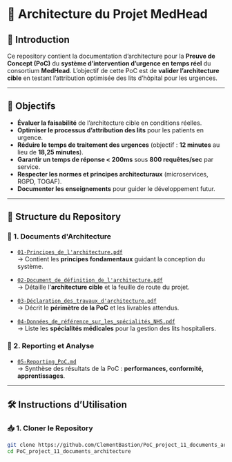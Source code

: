 # 📑 Architecture du Projet MedHead

## 📌 Introduction

Ce repository contient la documentation d’architecture pour la **Preuve de Concept (PoC)** du **système d’intervention d’urgence en temps réel** du consortium **MedHead**. L’objectif de cette PoC est de **valider l’architecture cible** en testant l’attribution optimisée des lits d’hôpital pour les urgences.

---

## 🎯 Objectifs

- **Évaluer la faisabilité** de l’architecture cible en conditions réelles.
- **Optimiser le processus d’attribution des lits** pour les patients en urgence.
- **Réduire le temps de traitement des urgences** (objectif : **12 minutes** au lieu de **18,25 minutes**).
- **Garantir un temps de réponse < 200ms** sous **800 requêtes/sec** par service.
- **Respecter les normes et principes architecturaux** (microservices, RGPD, TOGAF).
- **Documenter les enseignements** pour guider le développement futur.

---

## 📁 Structure du Repository

### 🔹 1. Documents d'Architecture
- [`01-Principes_de_l'architecture.pdf`](./01-Principes_de_l'architecture.pdf)  
  → Contient les **principes fondamentaux** guidant la conception du système.
  
- [`02-Document_de_définition_de_l'architecture.pdf`](./02-Document_de_définition_de_l'architecture.pdf)  
  → Détaille l'**architecture cible** et la feuille de route du projet.

- [`03-Déclaration_des_travaux_d'architecture.pdf`](./03-Déclaration_des_travaux_d'architecture.pdf)  
  → Décrit le **périmètre de la PoC** et les livrables attendus.

- [`04-Données_de_référence_sur_les_spécialités_NHS.pdf`](./04-Données_de_référence_sur_les_spécialités_NHS.pdf)  
  → Liste les **spécialités médicales** pour la gestion des lits hospitaliers.


### 🔹 2. Reporting et Analyse
- [`05-Reporting_PoC.md`](./06-Reporting_PoC.pdf)  
  → Synthèse des résultats de la PoC : **performances, conformité, apprentissages**.


---

## 🛠️ Instructions d’Utilisation

### 📥 1. Cloner le Repository
```bash
git clone https://github.com/ClementBastion/PoC_project_11_documents_architecture.git
cd PoC_project_11_documents_architecture
